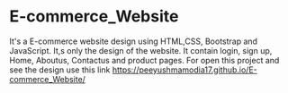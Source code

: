 # E-commerce_Website
It's a E-commerce website design using HTML,CSS, Bootstrap and JavaScript. It,s only the design of the website. It contain login, sign up, Home, Aboutus, Contactus and product pages.
For open this project and see the design use this link https://peeyushmamodia17.github.io/E-commerce_Website/
